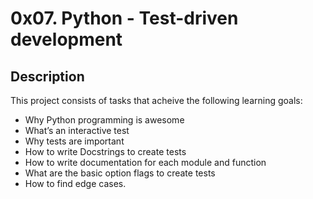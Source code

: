 # 0x07. Python - Test-driven development
## Description
This project consists of tasks that acheive the following learning goals:

* Why Python programming is awesome
* What’s an interactive test
* Why tests are important
* How to write Docstrings to create tests
* How to write documentation for each module and function
* What are the basic option flags to create tests
* How to find edge cases.
